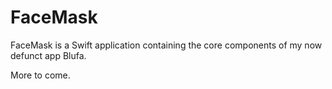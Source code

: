 # FaceMask

FaceMask is a Swift application containing the core components of my now defunct app Blufa.

More to come.